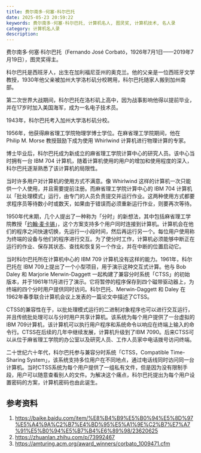 ```yaml
---
title: 费尔南多·何塞·科尔巴托
date: 2025-05-23 20:59:22
keywords: 费尔南多·何塞·科尔巴托, 计算机名人, 图灵奖, 计算机技术, 名人录
category: 计算机名人录
description: 
---
```


费尔南多·何塞·科尔巴托（Fernando José Corbató，1926年7月1日——2019年7月19日），图灵奖得主。

科尔巴托是西班牙人，出生在加利福尼亚州的奥克兰。他的父亲是一位西班牙文学教授，1930年他父亲被加州大学洛杉矶分校聘用，科尔巴托随家人搬到加州南部。

第二次世界大战期间，科尔巴托在洛杉矶上高中，因为战事影响他得以提前毕业，并在17岁时加入美国海军，成为一名电子技术员。

1943年，科尔巴托考入加州大学洛杉矶分校。

1956年，他获得麻省理工学院物理学博士学位。在麻省理工学院期间，他在 Philip M. Morse 教授鼓励下成为使用 Whirlwind 计算机进行物理计算的专家。

博士毕业后，科尔巴托成为新成立的麻省理工学院计算中心的研究人员。该中心当时拥有一台 IBM 704 计算机，随着计算机使用的用户的增加和使用程度的深入，科尔巴托逐渐熟悉了该计算机的局限性。

当时许多用户对计算机的使用方式不满意。像 Whirlwind 这样的计算机一次只能供一个人使用，并且需要提前注册。而麻省理工学院计算中心的 IBM 704 计算机以「批处理模式」运行，由专门的人员负责提交并运行作业。这两种使用方式都要求程序员等待数小时或数天，如果由于错误而必须重新运行作业，则要再次等待。

1950年代末期，几个人提出了一种称为「分时」的新想法，其中包括麻省理工学院教授「[约翰·麦卡锡](http://edulinks.cn/2024/04/07/20240407-john-mccarthy/)」，这个方案支持多个用户同时连接到计算机。计算机会在他们的程序之间快速切换，先运行一小段时间，然后再运行另一个。每位用户使用称为终端的设备与他们的程序进行交互。为了使分时工作，计算机必须能够中断正在运行的作业、保存其状态、查找和恢复另一个作业，并在中断的位置启动它。

当时科尔巴托所在计算机中心的 IBM 709 计算机没有这样的能力。1961年，科尔巴托在 IBM 709上提出了一个小型项目，用于演示这种交互式计算。他与 Bob Daley 和 Marjorie Merwin-Daggett 一起构建了兼容分时系统「CTSS」的初始版本，并于1961年11月进行了演示。它将暂停的程序保存到四个磁带驱动器上，为终端的四个分时用户提供同时访问。科尔巴托、Merwin-Daggett 和 Daley 在1962年春季联合计算机会议上发表的一篇论文中描述了CTSS。

CTSS的兼容性在于，以批处理模式运行的二进制对象程序也可以进行交互运行，并且传统批处理可以与分时用户共享计算机。该系统为每个用户提供了一台虚拟的IBM 709计算机，该计算机可以执行用户程序和系统命令以响应在终端上输入的命令行。CTSS在后续的几年中继续发展，计算机升级到了IBM 7090。后来CTSS可以从位于麻省理工学院的办公室以及研究人员、工作人员家中电话拨号访问终端。



二十世纪六十年代，科尔巴托参与兼容分时系统「CTSS，Compatible Time-Sharing System」，该系统支持多位用户在不同地点，通过电话线同时访问同一台计算机。当时CTSS系统为每个用户提供了一组私有文件，但是因为没有限制手段，用户可以随意查看别人的文件。为解决这个痛点，科尔巴托提出为每个用户设置密码的方案，计算机密码也由此诞生。



## 参考资料
1. https://baike.baidu.com/item/%E8%B4%B9%E5%B0%94%E5%8D%97%E5%A4%9A%C2%B7%E4%BD%95%E5%A1%9E%C2%B7%E7%A7%91%E5%B0%94%E5%B7%B4%E6%89%98/23620625
2. https://zhuanlan.zhihu.com/p/73992467
3. https://amturing.acm.org/award_winners/corbato_1009471.cfm
